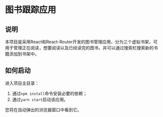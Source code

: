 # 图书跟踪应用

## 说明
本项目是采用React和React-Router开发的图书管理应用，分为三个虚拟书架，可用于管理正在阅读，想要阅读以及已经读完的图书，并可以通过搜索栏搜索新的书籍添加到书架中。

## 如何启动
进入项目主目录：

1. 通过`npm install`命令安装必要的依赖；
2. 通过`yarn start`启动该应用。

您将在自动弹出的浏览器窗口中看到它。
